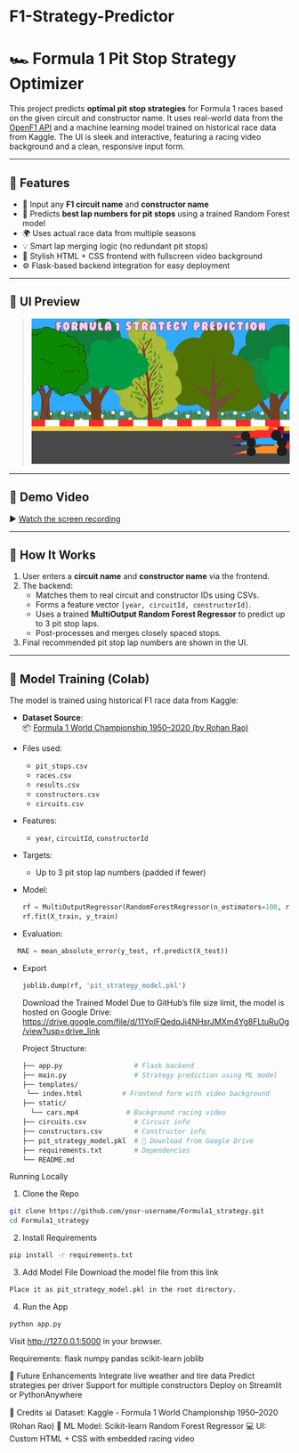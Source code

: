 ﻿# F1-Strategy-Predictor

# 🏎️ Formula 1 Pit Stop Strategy Optimizer

This project predicts **optimal pit stop strategies** for Formula 1 races based on the given circuit and constructor name. It uses real-world data from the [OpenF1 API](https://openf1.org/) and a machine learning model trained on historical race data from Kaggle. The UI is sleek and interactive, featuring a racing video background and a clean, responsive input form.

---

## 🚀 Features

- 🏁 Input any **F1 circuit name** and **constructor name**
- 🤖 Predicts **best lap numbers for pit stops** using a trained Random Forest model
- 🌍 Uses actual race data from multiple seasons
- 💡 Smart lap merging logic (no redundant pit stops)
- 🎨 Stylish HTML + CSS frontend with fullscreen video background
- ⚙️ Flask-based backend integration for easy deployment

---

## 📸 UI Preview

> ![Preview](cars.gif)

---

## 🎥 Demo Video

▶️ [Watch the screen recording](https://drive.google.com/file/d/1601A3muTpDpAajqXvJ5f8jAv9xm8IyTf/view?usp=sharing)

---

## 🧠 How It Works

1. User enters a **circuit name** and **constructor name** via the frontend.
2. The backend:
   - Matches them to real circuit and constructor IDs using CSVs.
   - Forms a feature vector `[year, circuitId, constructorId]`.
   - Uses a trained **MultiOutput Random Forest Regressor** to predict up to 3 pit stop laps.
   - Post-processes and merges closely spaced stops.
3. Final recommended pit stop lap numbers are shown in the UI.

---

## 🧪 Model Training (Colab)

The model is trained using historical F1 race data from Kaggle:

- **Dataset Source**:  
  📦 [Formula 1 World Championship 1950–2020 (by Rohan Rao)](https://www.kaggle.com/datasets/rohanrao/formula-1-world-championship-1950-2020)

- Files used:
  - `pit_stops.csv`
  - `races.csv`
  - `results.csv`
  - `constructors.csv`
  - `circuits.csv`

- Features:
  - `year`, `circuitId`, `constructorId`

- Targets:
  - Up to 3 pit stop lap numbers (padded if fewer)

- Model:
  ```python
  rf = MultiOutputRegressor(RandomForestRegressor(n_estimators=100, random_state=42))
  rf.fit(X_train, y_train)
  
- Evaluation:
 ```python
   MAE = mean_absolute_error(y_test, rf.predict(X_test))
 ```

- Export
  ```python
  joblib.dump(rf, 'pit_strategy_model.pkl')
  ```

  Download the Trained Model
  Due to GitHub’s file size limit, the model is hosted on Google Drive: https://drive.google.com/file/d/11YpIFQedqJi4NHsrJMXm4Yg8FLtuRuOg/view?usp=drive_link

  Project Structure:
  ```bash
  ├── app.py                  # Flask backend
  ├── main.py                 # Strategy prediction using ML model
  ├── templates/
   └── index.html          # Frontend form with video background
  ├── static/
    └── cars.mp4            # Background racing video
  ├── circuits.csv            # Circuit info
  ├── constructors.csv        # Constructor info
  ├── pit_strategy_model.pkl  # 🔗 Download from Google Drive
  ├── requirements.txt        # Dependencies
  └── README.md
  ```
Running Locally
1. Clone the Repo
```bash
git clone https://github.com/your-username/Formula1_strategy.git
cd Formula1_strategy
```
2. Install Requirements
```bash
pip install -r requirements.txt
```
3. Add Model File
Download the model file from this link
```bash
Place it as pit_strategy_model.pkl in the root directory.
```
4. Run the App
```bash
python app.py
```
Visit http://127.0.0.1:5000 in your browser.

Requirements:
flask
numpy
pandas
scikit-learn
joblib

📌 Future Enhancements
Integrate live weather and tire data
Predict strategies per driver
Support for multiple constructors
Deploy on Streamlit or PythonAnywhere

🏁 Credits
📊 Dataset: Kaggle - Formula 1 World Championship 1950–2020 (Rohan Rao)
🤖 ML Model: Scikit-learn Random Forest Regressor
💻 UI: Custom HTML + CSS with embedded racing video
